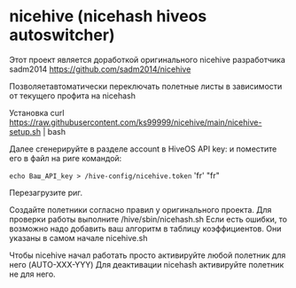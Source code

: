 # nicehive (nicehash hiveos autoswitcher)
Этот проект является доработкой оригинального nicehive разработчика sadm2014
https://github.com/sadm2014/nicehive

Позволяетавтоматически переключать полетные листы в зависимости от текущего профита на nicehash

Установка
curl https://raw.githubusercontent.com/ks99999/nicehive/main/nicehive-setup.sh | bash

Далее сгенерируйте в разделе account в HiveOS API key:
и поместите его в файл на риге командой:

`echo Ваш_API_key > /hive-config/nicehive.token`
'fr'
"fr"



Перезагрузите риг.

Создайте полетники согласно правил у оригинального проекта.
Для проверки работы выполните /hive/sbin/nicehash.sh
Если есть ошибки, то возможно надо добавить ваш алгоритм в таблицу коэффициентов. 
Они указаны в самом начале nicehive.sh

Чтобы nicehive начал работать просто активируйте любой полетник для него (AUTO-XXX-YYY)
Для деактивации nicehash активируйте полетник не для него.
